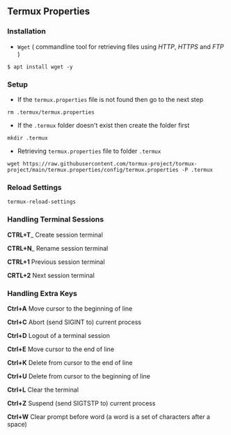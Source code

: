 ## Termux Properties

### Installation

* `Wget` ( commandline tool for retrieving files using _HTTP_, _HTTPS_ and _FTP_ )
```
$ apt install wget -y
```

### Setup

* If the `termux.properties` file is not found then go to the next step

```
rm .termux/termux.properties
```

* If the `.termux` folder doesn't exist then create the folder first

```
mkdir .termux
```

* Retrieving ``termux.properties`` file to folder `.termux`
```
wget https://raw.githubusercontent.com/tormux-project/tormux-project/main/termux.properties/config/termux.properties -P .termux
```

### Reload Settings
```
termux-reload-settings
```

### Handling Terminal Sessions

__CTRL+T___ Create session terminal

__CTRL+N___ Rename session terminal

__CTRL+1__ Previous session terminal

__CRTL+2__ Next session terminal



### Handling Extra Keys

__Ctrl+A__  Move cursor to the beginning of line

__Ctrl+C__  Abort (send SIGINT to) current process

__Ctrl+D__  Logout of a terminal session

__Ctrl+E__  Move cursor to the end of line

__Ctrl+K__  Delete from cursor to the end of line

__Ctrl+U__  Delete from cursor to the beginning of line

__Ctrl+L__  Clear the terminal

__Ctrl+Z__  Suspend (send SIGTSTP to) current process

__Ctrl+W__  Clear prompt before word (a word is a set of characters after a space)


